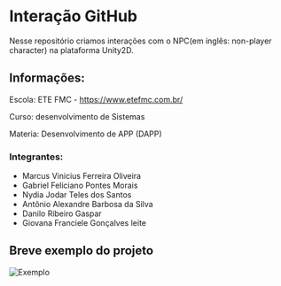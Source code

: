 # Interação GitHub
Nesse repositório criamos interações com o NPC(em inglês: non-player character) na plataforma Unity2D.


## Informações:
Escola: ETE FMC - https://www.etefmc.com.br/

Curso: desenvolvimento de Sistemas

Materia: Desenvolvimento de APP (DAPP)

### Integrantes:
* Marcus Vinicius Ferreira Oliveira
* Gabriel Feliciano Pontes Morais
* Nydia Jodar Teles dos Santos
* Antônio Alexandre Barbosa da Silva
* Danilo Ribeiro Gaspar
* Giovana Franciele Gonçalves leite


## Breve exemplo do projeto
![Exemplo](https://i.ytimg.com/vi/K9hJTO583_Y/maxresdefault.jpg)
